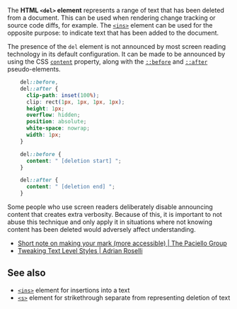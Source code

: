 <!-- <short-description> -->
The **HTML `<del>` element** represents a range of text that has been
deleted from a document. This can be used when rendering
change tracking or source code diffs, for example. The
[`<ins>`](/en-US/docs/Web/HTML/Element/ins)
element can be used for the opposite purpose: to indicate text that has
been added to the document.
<!-- </short-description> -->

<!-- <overview> -->
<!-- </overview> -->

<!-- <usage-notes> -->
<!-- </usage-notes> -->

<!-- <accessibility-concerns> -->
The presence of the `del` element is not announced by most screen
reading technology in its default configuration. It can be made to be
announced by using the CSS
[`content`](/en-US/docs/Web/CSS/content)
property, along with the
[`::before`](/en-US/docs/Web/CSS/::before)
and
[`::after`](/en-US/docs/Web/CSS/::after)
pseudo-elements.

```css
    del::before, 
    del::after {
      clip-path: inset(100%);
      clip: rect(1px, 1px, 1px, 1px);
      height: 1px;
      overflow: hidden;
      position: absolute;
      white-space: nowrap;
      width: 1px;
    }

    del::before {
      content: " [deletion start] ";
    }

    del::after {
      content: " [deletion end] ";
    }
```

Some people who use screen readers deliberately disable announcing
content that creates extra verbosity. Because of this, it is important
to not abuse this technique and only apply it in situations where not
knowing content has been deleted would adversely affect understanding.

-   [Short note on making your mark (more accessible) \| The Paciello
    Group](https://developer.paciellogroup.com/blog/2017/12/short-note-on-making-your-mark-more-accessible/)
-   [Tweaking Text Level Styles \| Adrian
    Roselli](http://adrianroselli.com/2017/12/tweaking-text-level-styles.html)
<!-- </accessibility-concerns> -->

<!-- <see-also> -->
See also
--------

-   [`<ins>`](/en-US/docs/Web/HTML/Element/ins)
    element for insertions into a text
-   [`<s>`](/en-US/docs/Web/HTML/Element/s)
    element for strikethrough separate from representing deletion of
    text
<!-- </see-also> -->
